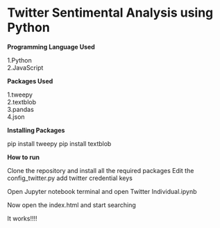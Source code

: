# Twitter Sentimental Analysis using Python

<b>Programming Language Used</b> <br>

1.Python <br>
2.JavaScript <br>

<b>Packages Used </b> <br>

1.tweepy <br>
2.textblob <br>
3.pandas <br>
4.json <br>


<b>Installing Packages</b> <br>

pip install tweepy
pip install textblob

<b>How to run</b><br>

Clone the repository and install all the required packages
Edit the config_twitter.py add twitter credential keys


Open Jupyter notebook terminal and open Twitter Individual.ipynb

Now open the index.html and start searching

It works!!!!
